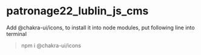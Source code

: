 # patronage22_lublin_js_cms

Add @chakra-ui/icons, to install it into node modules, put following line into terminal
> npm i @chakra-ui/icons

